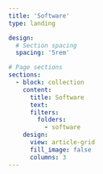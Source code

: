 ```yaml
---
title: 'Software'
type: landing

design:
  # Section spacing
  spacing: '5rem'

# Page sections
sections:
  - block: collection
    content:
      title: Software
      text: 
      filters:
        folders:
          - software
    design:
      view: article-grid
      fill_image: false
      columns: 3
---
```

